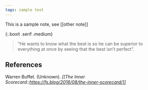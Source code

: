 ```yaml
---
tags: sample test
---
```


This is a sample note, see [[other note]]

{:.boxit .serif .medium}
> “He wants to know what the best is so he can be superior to everything at once by seeing that the best isn’t perfect”. 

## References

Warren Buffet. (Unknown). *[[The Inner Scorecard::https://fs.blog/2016/08/the-inner-scorecard/]]*